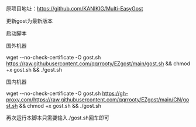 原项目地址：https://github.com/KANIKIG/Multi-EasyGost

更新gost为最新版本

启动脚本

国外机器

wget --no-check-certificate -O gost.sh https://raw.githubusercontent.com/qqrrooty/EZgost/main/gost.sh && chmod +x gost.sh && ./gost.sh

国内机器

wget --no-check-certificate -O gost.sh https://gh-proxy.com/https://raw.githubusercontent.com/qqrrooty/EZgost/main/CN/gost.sh && chmod +x gost.sh && ./gost.sh

再次运行本脚本只需要输入./gost.sh回车即可
